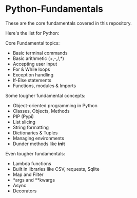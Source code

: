 # Python-Fundamentals

These are the core fundamentals covered in this repository.

Here's the list for Python:

Core Fundamental topics:

- Basic terminal commands 
- Basic arithmetic (+,-,/,*) 
- Accepting user input 
- For & While loops 
- Exception handling 
- If-Else statements 
- Functions, modules & Imports

Some tougher fundamental concepts:

- Object-oriented programming in Python
- Classes, Objects, Methods 
- PIP (Pypi) 
- List slicing 
- String formatting 
- Dictionaries & Tuples 
- Managing environments 
- Dunder methods like __init__

Even tougher fundamentals: 
- Lambda functions 
- Built in libraries like CSV, requests, Sqlite 
- Map and Filter 
- *args and **kwargs 
- Async 
- Decorators
